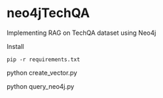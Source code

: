 # neo4jTechQA
Implementing RAG on TechQA dataset using Neo4j

Install

`pip -r requirements.txt`

python create_vector.py

python query_neo4j.py


